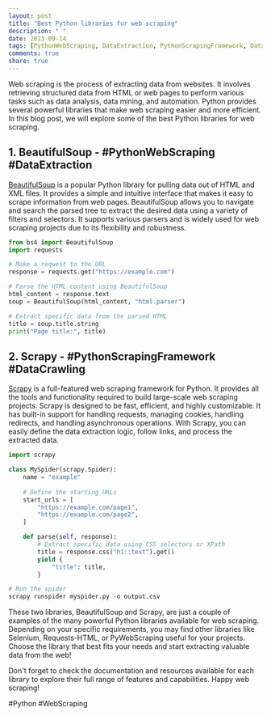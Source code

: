 ```yaml
---
layout: post
title: "Best Python libraries for web scraping"
description: " "
date: 2023-09-14
tags: [PythonWebScraping, DataExtraction, PythonScrapingFramework, DataCrawling, Python, WebScraping]
comments: true
share: true
---
```


Web scraping is the process of extracting data from websites. It involves retrieving structured data from HTML or web pages to perform various tasks such as data analysis, data mining, and automation. Python provides several powerful libraries that make web scraping easier and more efficient. In this blog post, we will explore some of the best Python libraries for web scraping.

## 1. BeautifulSoup - #PythonWebScraping #DataExtraction

[BeautifulSoup](https://www.crummy.com/software/BeautifulSoup/) is a popular Python library for pulling data out of HTML and XML files. It provides a simple and intuitive interface that makes it easy to scrape information from web pages. BeautifulSoup allows you to navigate and search the parsed tree to extract the desired data using a variety of filters and selectors. It supports various parsers and is widely used for web scraping projects due to its flexibility and robustness.

```python
from bs4 import BeautifulSoup
import requests

# Make a request to the URL
response = requests.get("https://example.com")

# Parse the HTML content using BeautifulSoup
html_content = response.text
soup = BeautifulSoup(html_content, "html.parser")

# Extract specific data from the parsed HTML
title = soup.title.string
print("Page title:", title)
```

## 2. Scrapy - #PythonScrapingFramework #DataCrawling

[Scrapy](https://scrapy.org/) is a full-featured web scraping framework for Python. It provides all the tools and functionality required to build large-scale web scraping projects. Scrapy is designed to be fast, efficient, and highly customizable. It has built-in support for handling requests, managing cookies, handling redirects, and handling asynchronous operations. With Scrapy, you can easily define the data extraction logic, follow links, and process the extracted data.

```python
import scrapy

class MySpider(scrapy.Spider):
    name = "example"
    
    # Define the starting URLs
    start_urls = [
        "https://example.com/page1",
        "https://example.com/page2",
    ]

    def parse(self, response):
        # Extract specific data using CSS selectors or XPath
        title = response.css("h1::text").get()
        yield {
            "title": title,
        }

# Run the spider
scrapy runspider myspider.py -o output.csv
```

These two libraries, BeautifulSoup and Scrapy, are just a couple of examples of the many powerful Python libraries available for web scraping. Depending on your specific requirements, you may find other libraries like Selenium, Requests-HTML, or PyWebScraping useful for your projects. Choose the library that best fits your needs and start extracting valuable data from the web!

Don't forget to check the documentation and resources available for each library to explore their full range of features and capabilities. Happy web scraping!

#Python #WebScraping